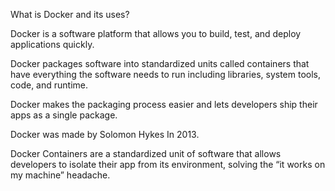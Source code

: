 What is Docker and its uses?

Docker is a software platform that allows you to build, test, and deploy applications quickly.

Docker packages software into standardized units called containers that have everything the software needs to run including libraries, system tools, code, and runtime.

Docker makes the packaging process easier and lets developers ship their apps as a single package. 

Docker was made by Solomon Hykes In 2013.

Docker Containers are a standardized unit of software that allows developers to isolate their app from its environment, solving the “it works on my machine” headache.


